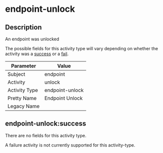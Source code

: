 endpoint-unlock
===============

Description
-----------
An endpoint was unlocked

The possible fields for this activity type will vary depending on whether the activity was a [success](#endpoint-unlocksuccess) or a [fail](#endpoint-unlockfail).

| Parameter     | Value           |
| ------------- | --------------- |
| Subject       | endpoint        |
| Activity      | unlock          |
| Activity Type | endpoint-unlock |
| Pretty Name   | Endpoint Unlock |
| Legacy Name   |                 |

endpoint-unlock:success
-----------------------

There are no fields for this activity type.


A failure activity is not currently supported for this activity-type.